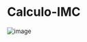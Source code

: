 # Calculo-IMC

![image](https://user-images.githubusercontent.com/107892258/191618351-27df8aa4-ef85-45d2-aa3e-9a57c4befc1d.png)
